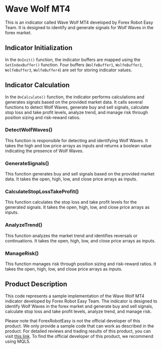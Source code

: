 # Wave Wolf MT4

This is an indicator called Wave Wolf MT4 developed by Forex Robot Easy Team. It is designed to identify and generate signals for Wolf Waves in the forex market. 

## Indicator Initialization

In the `OnInit()` function, the indicator buffers are mapped using the `SetIndexBuffer()` function. Four buffers (`WolfeBuffer1`, `WolfeBuffer2`, `WolfeBuffer3`, `WolfeBuffer4`) are set for storing indicator values.

## Indicator Calculation

In the `OnCalculate()` function, the indicator performs calculations and generates signals based on the provided market data. It calls several functions to detect Wolf Waves, generate buy and sell signals, calculate stop loss and take profit levels, analyze trend, and manage risk through position sizing and risk-reward ratios.

### DetectWolfWaves()

This function is responsible for detecting and identifying Wolf Waves. It takes the high and low price arrays as inputs and returns a boolean value indicating the presence of Wolf Waves.

### GenerateSignals()

This function generates buy and sell signals based on the provided market data. It takes the open, high, low, and close price arrays as inputs.

### CalculateStopLossTakeProfit()

This function calculates the stop loss and take profit levels for the generated signals. It takes the open, high, low, and close price arrays as inputs.

### AnalyzeTrend()

This function analyzes the market trend and identifies reversals or continuations. It takes the open, high, low, and close price arrays as inputs.

### ManageRisk()

This function manages risk through position sizing and risk-reward ratios. It takes the open, high, low, and close price arrays as inputs.

## Product Description

This code represents a sample implementation of the Wave Wolf MT4 indicator developed by Forex Robot Easy Team. The indicator is designed to identify Wolf Waves in the forex market and generate buy and sell signals, calculate stop loss and take profit levels, analyze trend, and manage risk.

Please note that ForexRobotEasy is not the official developer of this product. We only provide a sample code that can work as described in the product. For detailed reviews and trading results of this product, you can visit [this link](https://forexroboteasy.com/forex-robot-review/wave-wolf-mt4-review-boost-trading-with-unique-forex-indicator/). To find the official developer of this product, we recommend using MQL5.
